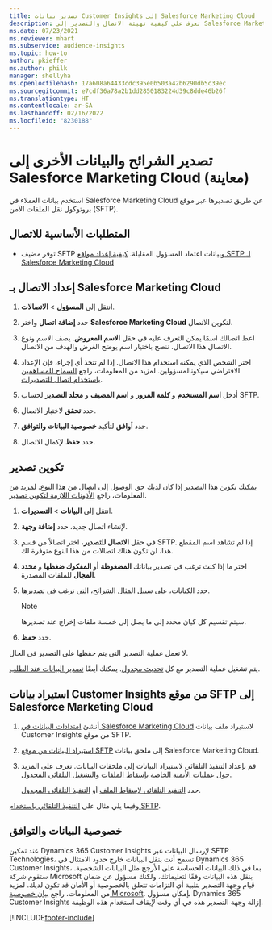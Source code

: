 ```yaml
---
title: تصدير بيانات Customer Insights إلى Salesforce Marketing Cloud
description: تعرف على كيفية تهيئة الاتصال والتصدير إلى Salesforce Marketing Cloud.
ms.date: 07/23/2021
ms.reviewer: mhart
ms.subservice: audience-insights
ms.topic: how-to
author: pkieffer
ms.author: philk
manager: shellyha
ms.openlocfilehash: 17a608a64433cdc395e0b503a42b6290db5c39ec
ms.sourcegitcommit: e7cdf36a78a2b1dd2850183224d39c8dde46b26f
ms.translationtype: HT
ms.contentlocale: ar-SA
ms.lasthandoff: 02/16/2022
ms.locfileid: "8230188"
---
```

# <a name="export-segments-and-other-data-to-salesforce-marketing-cloud-preview"></a>تصدير الشرائح والبيانات الأخرى إلى Salesforce Marketing Cloud (معاينة)

استخدم بيانات العملاء في Salesforce Marketing Cloud عن طريق تصديرها عبر موقع بروتوكول نقل الملفات الآمن (SFTP).

## <a name="prerequisites-for-connection"></a>المتطلبات الأساسية للاتصال

- توفر مضيف SFTP وبيانات اعتماد المسؤول المقابلة. [كيفية إعداد مواقع SFTP لـ Salesforce Marketing Cloud](https://help.salesforce.com/articleView?id=sf.mc_es_configure_enhanced_ftp.htm&type=5) 

## <a name="set-up-the-connection-to-salesforce-marketing-cloud"></a>إعداد الاتصال بـ Salesforce Marketing Cloud

1. انتقل إلى **المسؤول** > **الاتصالات**.

1. حدد **إضافة اتصال** واختر **Salesforce Marketing Cloud** لتكوين الاتصال.

1. اعط اتصالك اسمًا يمكن التعرف عليه في حقل **الاسم المعروض**. يصف الاسم ونوع الاتصال هذا الاتصال. ننصح باختيار اسم يوضح الغرض والهدف من الاتصال.

1. اختر الشخص الذي يمكنه استخدام هذا الاتصال. إذا لم تتخذ أي إجراء، فإن الإعداد الافتراضي سيكونالمسؤولين. لمزيد من المعلومات، راجع [السماح للمساهمين باستخدام اتصال للتصديرات](connections.md#allow-contributors-to-use-a-connection-for-exports).

1. أدخل **اسم المستخدم** و **كلمة المرور** و **اسم المضيف** و **مجلد التصدير** لحساب SFTP.

1. حدد **تحقق** لاختبار الاتصال.

1. حدد **أوافق** لتأكيد **خصوصية البيانات والتوافق‬**.

1. حدد **حفظ** لإكمال الاتصال.

## <a name="configure-an-export"></a>تكوين تصدير

يمكنك تكوين هذا التصدير إذا كان لديك حق الوصول إلى اتصال من هذا النوع. لمزيد من المعلومات، راجع [الأذونات اللازمة لتكوين تصدير](export-destinations.md#set-up-a-new-export).

1. انتقل إلى **البيانات** > **التصديرات**.

1. لإنشاء اتصال جديد، حدد **إضافة وجهة**.

1. في حقل **الاتصال للتصدير**، اختر اتصالاً من قسم SFTP. إذا لم تشاهد اسم المقطع هذا، لن تكون هناك اتصالات من هذا النوع متوفرة لك.

1. اختر ما إذا كنت ترغب في تصدير بياناتك **المضغوطة** أو **المفكوك ضغطها** و **محدد المجال** للملفات المصدرة.

1. حدد الكيانات، على سبيل المثال الشرائح، التي ترغب في تصديرها.

   > [!NOTE]
   > سيتم تقسيم كل كيان محدد إلى ما يصل إلى خمسة ملفات إخراج عند تصديرها. 

1. حدد **حفظ**.

لا تعمل عملية التصدير التي يتم حفظها على التصدير في الحال.

يتم تشغيل عملية التصدير مع كل [تحديث مجدول](system.md#schedule-tab). يمكنك أيضًا [تصدير البيانات عند الطلب](export-destinations.md#run-exports-on-demand). 

## <a name="import-customer-insights-data-from-sftp-location-to-salesforce-marketing-cloud"></a>استيراد بيانات Customer Insights من موقع SFTP إلى Salesforce Marketing Cloud

1. أنشئ [امتدادات البيانات في Salesforce Marketing Cloud](https://help.salesforce.com/articleView?id=sf.mc_es_create_data_extension.htm&type=5) لاستيراد ملف بيانات Customer Insights من موقع SFTP.

2. [استيراد البيانات من موقع SFTP](https://help.salesforce.com/articleView?id=sf.mc_es_import_data_extension_classic.htm&type=5) إلى ملحق بيانات Salesforce Marketing Cloud. 

3. قم بإعداد التنفيذ التلقائي لاستيراد البيانات إلى ملحقات البيانات. تعرف على المزيد حول [عمليات الأتمتة الخاصة بإسقاط الملفات والتشغيل التلقائي المجدول](https://help.salesforce.com/articleView?id=sf.mc_as_triggered_automations.htm&type=5).

   حدد [التنفيذ التلقائي لإسقاط الملف](https://help.salesforce.com/articleView?id=sf.mc_as_define_a_triggered_automation.htm&type=5) أو [التنفيذ التلقائي المجدول](https://help.salesforce.com/articleView?id=sf.mc_as_define_a_scheduled_automation.htm&type=5). 

وفيما يلي مثال على [التنفيذ التلقائي باستخدام SFTP](https://help.salesforce.com/articleView?id=sf.mc_as_ftp_and_triggered_automation_scenario.htm&type=5).

## <a name="data-privacy-and-compliance"></a>خصوصية البيانات والتوافق

عند تمكين Dynamics 365 Customer Insights لإرسال البيانات عبر SFTP Technologies، تسمح أنت بنقل البيانات خارج حدود الامتثال في Dynamics 365 Customer Insights، بما في ذلك البيانات الحساسة على الأرجح مثل البيانات الشخصية. ستقوم شركة Microsoft بنقل هذه البيانات وفقًا لتعليماتك، ولكنك مسؤول عن ضمان قيام وجهة التصدير بتلبية أي التزامات تتعلق بالخصوصية أو الأمان قد تكون لديك. لمزيد من المعلومات، راجع [بيان خصوصية Microsoft](https://go.microsoft.com/fwlink/?linkid=396732).
بإمكان مسؤول Dynamics 365 Customer Insights إزالة وجهة التصدير هذه في أي وقت لإيقاف استخدام هذه الوظيفة.

[!INCLUDE[footer-include](../includes/footer-banner.md)]
